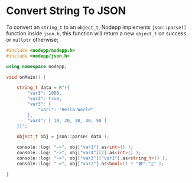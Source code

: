 # Convert String To JSON

To convert an `string_t` to an `object_t`, Nodepp implements `json::parse()` function inside `json.h`, this function will return a new `object_t` on success or `nullptr` otherwise;

```cpp
#include <nodepp/nodepp.h>
#include <nodepp/json.h>

using namespace nodepp;

void onMain() {

    string_t data = R"({
        "var1": 1000,
        "var2": true,
        "var3": { 
            "var1": "Hello World"
        },
        "var4": [ 10, 20, 30, 40, 50 ]
    })";

    object_t obj = json::parse( data );

    console::log( "->", obj["var1"].as<int>() );
    console::log( "->", obj["var4"][2].as<int>() );
    console::log( "->", obj["var3"]["var1"].as<string_t>() );
    console::log( "->", obj["var2"].as<bool>() ? "🟢":"🔴" );

}
```